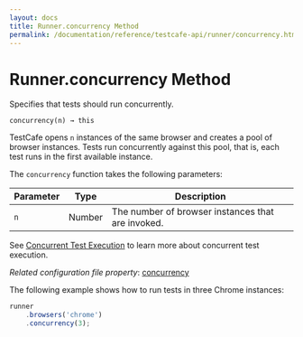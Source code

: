 ```yaml
---
layout: docs
title: Runner.concurrency Method
permalink: /documentation/reference/testcafe-api/runner/concurrency.html
---
```

# Runner.concurrency Method

Specifies that tests should run concurrently.

```text
concurrency(n) → this
```

TestCafe opens `n` instances of the same browser and creates a pool of browser instances.
Tests run concurrently against this pool, that is, each test runs in the first available instance.

The `concurrency` function takes the following parameters:

Parameter | Type    | Description
--------- | ------- | --------
`n`  | Number | The number of browser instances that are invoked.

See [Concurrent Test Execution](../../../guides/basic-guides/run-tests.md#run-tests-concurrently) to learn more about concurrent test execution.

*Related configuration file property*: [concurrency](../../configuration-file.md#concurrency)

The following example shows how to run tests in three Chrome instances:

```js
runner
    .browsers('chrome')
    .concurrency(3);
```
